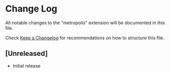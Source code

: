 # Change Log

All notable changes to the "metropolis" extension will be documented in this file.

Check [Keep a Changelog](http://keepachangelog.com/) for recommendations on how to structure this file.

## [Unreleased]

- Initial release
